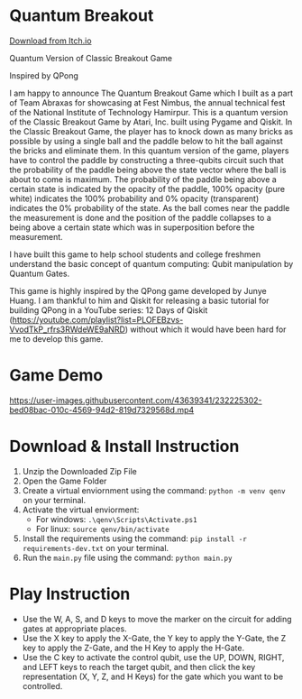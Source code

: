 # Quantum Breakout

[Download from Itch.io](https://jaisarita.itch.io/quantum-breakout)

Quantum Version of Classic Breakout Game

Inspired by QPong

I am happy to announce The Quantum Breakout Game which I built as a part of Team Abraxas for showcasing at Fest Nimbus, the annual technical fest of the National Institute of Technology Hamirpur. This is a quantum version of the Classic Breakout Game by Atari, Inc. built using Pygame and Qiskit. In the Classic Breakout Game, the player has to knock down as many bricks as possible by using a single ball and the paddle below to hit the ball against the bricks and eliminate them. In this quantum version of the game, players have to control the paddle by constructing a three-qubits circuit such that the probability of the paddle being above the state vector where the ball is about to come is maximum. The probability of the paddle being above a certain state is indicated by the opacity of the paddle, 100% opacity (pure white) indicates the 100% probability and 0% opacity (transparent) indicates the 0% probability of the state. As the ball comes near the paddle the measurement is done and the position of the paddle collapses to a being above a certain state which was in superposition before the measurement.

I have built this game to help school students and college freshmen understand the basic concept of quantum computing: Qubit manipulation by Quantum Gates.

This game is highly inspired by the QPong game developed by Junye Huang. I am thankful to him and Qiskit for releasing a basic tutorial for building QPong in a YouTube series: 12 Days of Qiskit (https://youtube.com/playlist?list=PLOFEBzvs-VvodTkP_rfrs3RWdeWE9aNRD) without which it would have been hard for me to develop this game.

# Game Demo
https://user-images.githubusercontent.com/43639341/232225302-bed08bac-010c-4569-94d2-819d7329568d.mp4

# Download & Install Instruction
1) Unzip the Downloaded Zip File
2) Open the Game Folder
3) Create a virtual enviornment using the command: `python -m venv qenv` on your terminal.
4) Activate the virtual enviorment: 
   - For windows: `.\qenv\Scripts\Activate.ps1`
   - For linux: `source qenv/bin/activate`
5) Install the requirements using the command: `pip install -r requirements-dev.txt​` on your terminal.
6) Run the `main.py` file using the command: `python main.py`

# Play Instruction
- Use the W, A, S, and D keys to move the marker on the circuit for adding gates at appropriate places.
- Use the X key to apply the X-Gate, the Y key to apply the Y-Gate, the Z key to apply the Z-Gate, and the H Key to apply the H-Gate.
- Use the C key to activate the control qubit, use the UP, DOWN, RIGHT, and LEFT keys to reach the target qubit, and then click the key representation (X, Y, Z, and H Keys) for the gate which you want to be controlled.
